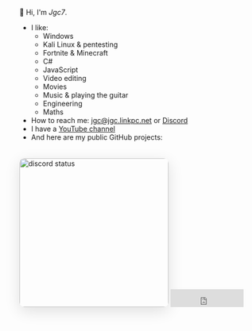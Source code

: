 👋 Hi, I'm *Jgc7*.
- I like:
    - Windows
    - Kali Linux & pentesting
    - Fortnite & Minecraft
    - C#
    - JavaScript
    - Video editing
    - Movies
    - Music & playing the guitar
    - Engineering
    - Maths
- How to reach me: [jgc@jgc.linkpc.net](mailto:jgc@jgc.linkpc.net) or [Discord](./discord/)
- I have a [YouTube channel](./youtube/)
- And here are my public GitHub projects:

<ul style="list-style: none;">
    <li>
        <a hidden href="https://jgc.linkpc.net">The list is only available on the web!</a>
        <ul id="repo-list" style="list-style: disc;"></ul>
    </li>
</ul>

<img  src="https://discord-readme-badge.vercel.app/api?id=889045882874495036" width="300px" alt="discord status" style="border-radius: 10px; margin: 20px 0; box-shadow: 0 8px 30px rgba(0, 0, 0, 0.12);">

<iframe src="https://free.timeanddate.com/clock/i9r3azjl/n141/fs30/fcfff/tct/pct/ftbi/th1/ts1/ta1" frameborder="0" width="147" height="36" allowtransparency="true"></iframe>
